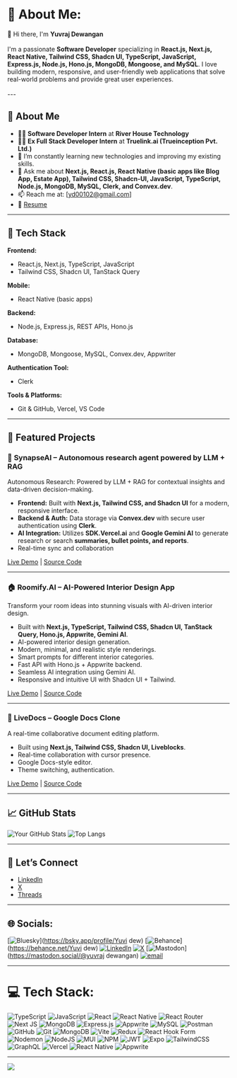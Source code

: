 # 💫 About Me:
👋 Hi there, I'm **Yuvraj Dewangan**<br><br>
I'm a passionate **Software Developer** specializing in **React.js, Next.js, React Native, Tailwind CSS, Shadcn UI, TypeScript, JavaScript, Express.js, Node.js, Hono.js, MongoDB, Mongoose, and MySQL**. I love building modern, responsive, and user-friendly web applications that solve real-world problems and provide great user experiences.<br><br>---

## 💼 About Me
- 🧑‍💻 **Software Developer Intern** at **River House Technology**
- 🧑‍💻 **Ex Full Stack Developer Intern** at **Truelink.ai (Trueinception Pvt. Ltd.)**
- 🌱 I’m constantly learning new technologies and improving my existing skills.
- 💬 Ask me about **Next.js, React.js, React Native (basic apps like Blog App, Estate App), Tailwind CSS, Shadcn-UI, JavaScript, TypeScript, Node.js, MongoDB, MySQL, Clerk, and Convex.dev**.
- 📫 Reach me at: [yd00102@gmail.com] 
- 📄 [Resume](https://docs.google.com/document/d/1O6TiyoY3atdC-dUlbPw1PjrValSIRae9d4cCOb7qsz0/edit)

---

## 🔧 Tech Stack

**Frontend:**
- React.js, Next.js, TypeScript, JavaScript
- Tailwind CSS, Shadcn UI, TanStack Query

**Mobile:**
- React Native (basic apps)

**Backend:**
- Node.js, Express.js, REST APIs, Hono.js

**Database:**
- MongoDB, Mongoose, MySQL, Convex.dev, Appwriter

**Authentication Tool:**
- Clerk

**Tools & Platforms:**
- Git & GitHub, Vercel, VS Code

---

## 📌 Featured Projects

### 🚀 **SynapseAI** – Autonomous research agent powered by LLM + RAG
Autonomous Research: Powered by LLM + RAG for contextual insights and data-driven decision-making.

- **Frontend:** Built with **Next.js, Tailwind CSS, and Shadcn UI** for a modern, responsive interface.
- **Backend & Auth:** Data storage via **Convex.dev** with secure user authentication using **Clerk**.
- **AI Integration:** Utilizes **SDK.Vercel.ai** and **Google Gemini AI** to generate research or search **summaries, bullet points, and reports**.
- Real-time sync and collaboration

[Live Demo](https://synapse-ai-virid.vercel.app/) | [Source Code](https://github.com/yuvidew/SynapseAI)

---

### 🏠 **Roomify.AI** – AI-Powered Interior Design App
Transform your room ideas into stunning visuals with AI-driven interior design.

- Built with **Next.js, TypeScript, Tailwind CSS, Shadcn UI, TanStack Query, Hono.js, Appwrite, Gemini AI**.
- AI-powered interior design generation.
- Modern, minimal, and realistic style renderings.
- Smart prompts for different interior categories.
- Fast API with Hono.js + Appwrite backend.
- Seamless AI integration using Gemini AI.
- Responsive and intuitive UI with Shadcn UI + Tailwind.

[Live Demo](https://roomify-ai-seven.vercel.app/) | [Source Code](https://github.com/yuvidew/roomify.ai)

---

### 📝 **LiveDocs** – Google Docs Clone
A real-time collaborative document editing platform.

- Built using **Next.js, Tailwind CSS, Shadcn UI, Liveblocks**.
- Real-time collaboration with cursor presence.
- Google Docs-style editor.
- Theme switching, authentication.

[Live Demo](https://livedocs-roan-eight.vercel.app/) | [Source Code](http://github.com/yuvidew/livedocs)

---

## 📈 GitHub Stats
![Your GitHub Stats](https://github-readme-stats.vercel.app/api?username=yuvidew&show_icons=true&theme=radical)
![Top Langs](https://github-readme-stats.vercel.app/api/top-langs/?username=yuvidew&layout=compact&theme=radical)

---

## 🤝 Let’s Connect
- [LinkedIn](https://linkedin.com/in/yuvraj-dewangan-435b36269/)
- [X](https://x.com/Yuvidew108)
- [Threads](https://www.threads.com/@yuvi_dew_108)

---

## 🌐 Socials:
[![Bluesky](https://img.shields.io/badge/bluesky-0285FF?style=for-the-badge&logo=bluesky&logoColor=%23FFFFFF)](https://bsky.app/profile/Yuvi dew) 
[![Behance](https://img.shields.io/badge/Behance-1769ff?logo=behance&logoColor=white)](https://behance.net/Yuvi dew) 
[![LinkedIn](https://img.shields.io/badge/LinkedIn-%230077B5.svg?logo=linkedin&logoColor=white)](https://linkedin.com/in/https://linkedin.com/in/yuvraj-dewangan-435b36269/)
[![X](https://img.shields.io/badge/X-black.svg?logo=X&logoColor=white)](https://x.com/https://x.com/Yuvidew108)
[![Mastodon](https://img.shields.io/badge/-MASTODON-%232B90D9?logo=mastodon&logoColor=white)](https://mastodon.social/@yuvraj dewangan)
[![email](https://img.shields.io/badge/Email-D14836?logo=gmail&logoColor=white)](mailto:yd00102@gmail.com) 

---

# 💻 Tech Stack:
![TypeScript](https://img.shields.io/badge/typescript-%23007ACC.svg?style=for-the-badge&logo=typescript&logoColor=white) ![JavaScript](https://img.shields.io/badge/javascript-%23323330.svg?style=for-the-badge&logo=javascript&logoColor=%23F7DF1E) ![React](https://img.shields.io/badge/react-%2320232a.svg?style=for-the-badge&logo=react&logoColor=%2361DAFB) ![React Native](https://img.shields.io/badge/react_native-%2320232a.svg?style=for-the-badge&logo=react&logoColor=%2361DAFB) ![React Router](https://img.shields.io/badge/React_Router-CA4245?style=for-the-badge&logo=react-router&logoColor=white) ![Next JS](https://img.shields.io/badge/Next-black?style=for-the-badge&logo=next.js&logoColor=white) ![MongoDB](https://img.shields.io/badge/MongoDB-%234ea94b.svg?style=for-the-badge&logo=mongodb&logoColor=white) ![Express.js](https://img.shields.io/badge/express.js-%23404d59.svg?style=for-the-badge&logo=express&logoColor=%2361DAFB) ![Appwrite](https://img.shields.io/badge/Appwrite-%23FD366E.svg?style=for-the-badge&logo=appwrite&logoColor=white) ![MySQL](https://img.shields.io/badge/mysql-4479A1.svg?style=for-the-badge&logo=mysql&logoColor=white) ![Postman](https://img.shields.io/badge/Postman-FF6C37?style=for-the-badge&logo=postman&logoColor=white) ![GitHub](https://img.shields.io/badge/github-%23121011.svg?style=for-the-badge&logo=github&logoColor=white) ![Git](https://img.shields.io/badge/git-%23F05033.svg?style=for-the-badge&logo=git&logoColor=white) ![MongoDB](https://img.shields.io/badge/MongoDB-%234ea94b.svg?style=for-the-badge&logo=mongodb&logoColor=white) ![Vite](https://img.shields.io/badge/vite-%23646CFF.svg?style=for-the-badge&logo=vite&logoColor=white) ![Redux](https://img.shields.io/badge/redux-%23593d88.svg?style=for-the-badge&logo=redux&logoColor=white) ![React Hook Form](https://img.shields.io/badge/React%20Hook%20Form-%23EC5990.svg?style=for-the-badge&logo=reacthookform&logoColor=white) ![Nodemon](https://img.shields.io/badge/NODEMON-%23323330.svg?style=for-the-badge&logo=nodemon&logoColor=%BBDEAD) ![NodeJS](https://img.shields.io/badge/node.js-6DA55F?style=for-the-badge&logo=node.js&logoColor=white) ![MUI](https://img.shields.io/badge/MUI-%230081CB.svg?style=for-the-badge&logo=mui&logoColor=white) ![NPM](https://img.shields.io/badge/NPM-%23CB3837.svg?style=for-the-badge&logo=npm&logoColor=white) ![JWT](https://img.shields.io/badge/JWT-black?style=for-the-badge&logo=JSON%20web%20tokens) ![Expo](https://img.shields.io/badge/expo-1C1E24?style=for-the-badge&logo=expo&logoColor=#D04A37) ![TailwindCSS](https://img.shields.io/badge/tailwindcss-%2338B2AC.svg?style=for-the-badge&logo=tailwind-css&logoColor=white) ![GraphQL](https://img.shields.io/badge/-GraphQL-E10098?style=for-the-badge&logo=graphql&logoColor=white) ![Vercel](https://img.shields.io/badge/vercel-%23000000.svg?style=for-the-badge&logo=vercel&logoColor=white) ![React Native](https://img.shields.io/badge/react_native-%2320232a.svg?style=for-the-badge&logo=react&logoColor=%2361DAFB) ![Appwrite](https://img.shields.io/badge/Appwrite-%23FD366E.svg?style=for-the-badge&logo=appwrite&logoColor=white)

---

[![](https://visitcount.itsvg.in/api?id=yuvidew&icon=2&color=0)](https://visitcount.itsvg.in)

<!-- Proudly created with GPRM ( https://gprm.itsvg.in ) -->

